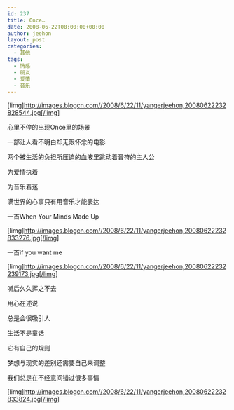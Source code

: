 ```yaml
---
id: 237
title: Once…
date: 2008-06-22T08:00:00+00:00
author: jeehon
layout: post
categories:
  - 其他
tags:
  - 情感
  - 朋友
  - 爱情
  - 音乐
---
```

[limg]http://images.blogcn.com//2008/6/22/11/yangerjeehon,20080622232828544.jpg[/limg]
  
心里不停的出现Once里的场景
  
一部让人看不明白却无限怀念的电影
  
两个被生活的负担所压迫的血液里跳动着音符的主人公
  
为爱情执着
  
为音乐着迷
  
满世界的心事只有用音乐才能表达
  
一首When Your Minds Made Up
  
[limg]http://images.blogcn.com//2008/6/22/11/yangerjeehon,20080622232833276.jpg[/limg]
  
一首if you want me
  
[limg]http://images.blogcn.com//2008/6/22/11/yangerjeehon,20080622232239173.jpg[/limg]
  
听后久久挥之不去
  
用心在述说
  
总是会很吸引人
  
生活不是童话
  
它有自己的规则
  
梦想与现实的差别还需要自己来调整
  
我们总是在不经意间错过很多事情
  
[limg]http://images.blogcn.com//2008/6/22/11/yangerjeehon,20080622232833824.jpg[/limg]